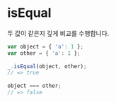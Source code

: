 # isEqual

두 값이 같은지 깊게 비교를 수행합니다.

```javascript
var object = { 'a': 1 };
var other = { 'a': 1 };
 
_.isEqual(object, other);
// => true
 
object === other;
// => false
```